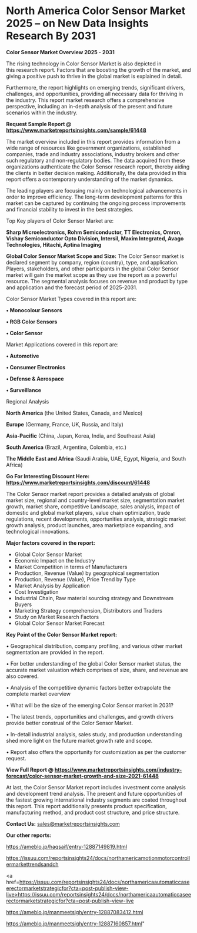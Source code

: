 # North America Color Sensor Market 2025 – on New Data Insights Research By 2031

<Strong> Color Sensor Market Overview 2025 - 2031</strong>

The rising technology in Color Sensor Market is also depicted in this research report. Factors that are boosting the growth of the market, and giving a positive push to thrive in the global market is explained in detail.

Furthermore, the report highlights on emerging trends, significant drivers, challenges, and opportunities, providing all necessary data for thriving in the industry. This report market research offers a comprehensive perspective, including an in-depth analysis of the present and future scenarios within the industry.

<strong>Request Sample Report @ <a href=https://www.marketreportsinsights.com/sample/61448>https://www.marketreportsinsights.com/sample/61448</a></strong>

The market overview included in this report provides information from a wide range of resources like government organizations, established companies, trade and industry associations, industry brokers and other such regulatory and non-regulatory bodies. The data acquired from these organizations authenticate the Color Sensor research report, thereby aiding the clients in better decision making. Additionally, the data provided in this report offers a contemporary understanding of the market dynamics.

The leading players are focusing mainly on technological advancements in order to improve efficiency. The long-term development patterns for this market can be captured by continuing the ongoing process improvements and financial stability to invest in the best strategies.

Top Key players of Color Sensor Market are:

<strong>Sharp Microelectronics, Rohm Semiconductor, TT Electronics, Omron, Vishay Semiconductor Opto Division, Intersil, Maxim Integrated, Avago Technologies, Hitachi, Aptina Imaging</strong>

<strong><b>Global Color Sensor Market Scope and Size:</b></strong>
The Color Sensor market is declared segment by company, region (country), type, and application. Players, stakeholders, and other participants in the global Color Sensor market will gain the market scope as they use the report as a powerful resource. The segmental analysis focuses on revenue and product by type and application and the forecast period of 2025-2031.

Color Sensor Market Types covered in this report are:

<strong>• Monocolour Sensors

• RGB Color Sensors

• Color Sensor</strong>

Market Applications covered in this report are:

<strong>• Automotive

• Consumer Electronics

• Defense & Aerospace

• Surveillance</strong> 

Regional Analysis

<strong>North America</strong> (the United States, Canada, and Mexico)

<strong>Europe</strong> (Germany, France, UK, Russia, and Italy)

<strong>Asia-Pacific</strong> (China, Japan, Korea, India, and Southeast Asia)

<strong>South America</strong> (Brazil, Argentina, Colombia, etc.)

<strong>The Middle East and Africa</strong> (Saudi Arabia, UAE, Egypt, Nigeria, and South Africa)

<strong>Go For Interesting Discount Here: <a href=https://www.marketreportsinsights.com/discount/61448>https://www.marketreportsinsights.com/discount/61448</a></strong>

The Color Sensor market report provides a detailed analysis of global market size, regional and country-level market size, segmentation market growth, market share, competitive Landscape, sales analysis, impact of domestic and global market players, value chain optimization, trade regulations, recent developments, opportunities analysis, strategic market growth analysis, product launches, area marketplace expanding, and technological innovations.

<strong><b>Major factors covered in the report:</b></strong>
<ul>
  <li>Global Color Sensor Market </li>
  <li>Economic Impact on the Industry</li>
  <li>Market Competition in terms of Manufacturers</li>
  <li>Production, Revenue (Value) by geographical segmentation</li>
  <li>Production, Revenue (Value), Price Trend by Type</li>
  <li>Market Analysis by Application</li>
  <li>Cost Investigation</li>
  <li>Industrial Chain, Raw material sourcing strategy and Downstream Buyers</li>
  <li>Marketing Strategy comprehension, Distributors and Traders</li>
  <li>Study on Market Research Factors</li>
  <li>Global Color Sensor Market Forecast</li>
</ul>

<strong><b>Key Point of the Color Sensor Market report:</b></strong>

• Geographical distribution, company profiling, and various other market segmentation are provided in the report.

• For better understanding of the global Color Sensor market status, the accurate market valuation which comprises of size, share, and revenue are also covered.

• Analysis of the competitive dynamic factors better extrapolate the complete market overview

• What will be the size of the emerging Color Sensor market in 2031?

• The latest trends, opportunities and challenges, and growth drivers provide better construal of the Color Sensor Market.

• In-detail industrial analysis, sales study, and production understanding shed more light on the future market growth rate and scope.

• Report also offers the opportunity for customization as per the customer request.

<strong><b>View Full Report @ <a href=https://www.marketreportsinsights.com/industry-forecast/color-sensor-market-growth-and-size-2021-61448>https://www.marketreportsinsights.com/industry-forecast/color-sensor-market-growth-and-size-2021-61448</a></b></strong>


At last, the Color Sensor Market report includes investment come analysis and development trend analysis. The present and future opportunities of the fastest growing international industry segments are coated throughout this report. This report additionally presents product specification, manufacturing method, and product cost structure, and price structure.

<strong>Contact Us:</strong>
sales@marketreportsinsights.com

<strong>Our other reports:</strong>

<a href=https://ameblo.jp/haqsaif/entry-12887149819.html>https://ameblo.jp/haqsaif/entry-12887149819.html</a>

<a href=https://issuu.com/reportsinsights24/docs/northamericamotionmotorcontrollermarkettrendsandch>https://issuu.com/reportsinsights24/docs/northamericamotionmotorcontrollermarkettrendsandch</a>

<a href=https://issuu.com/reportsinsights24/docs/northamericaautomaticcaseerectormarketstrategicfor?cta=post-publish-view-live>https://issuu.com/reportsinsights24/docs/northamericaautomaticcaseerectormarketstrategicfor?cta=post-publish-view-live</a>

<a href=https://ameblo.jp/manmeetsigh/entry-12887083412.html>https://ameblo.jp/manmeetsigh/entry-12887083412.html</a>

<a href=https://ameblo.jp/manmeetsigh/entry-12887160857.html>https://ameblo.jp/manmeetsigh/entry-12887160857.html</a>"
